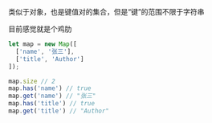 类似于对象，也是键值对的集合，但是“键”的范围不限于字符串

目前感觉就是个鸡肋

```js
let map = new Map([
  ['name', '张三'],
  ['title', 'Author']
]);

map.size // 2
map.has('name') // true
map.get('name') // "张三"
map.has('title') // true
map.get('title') // "Author"
```
